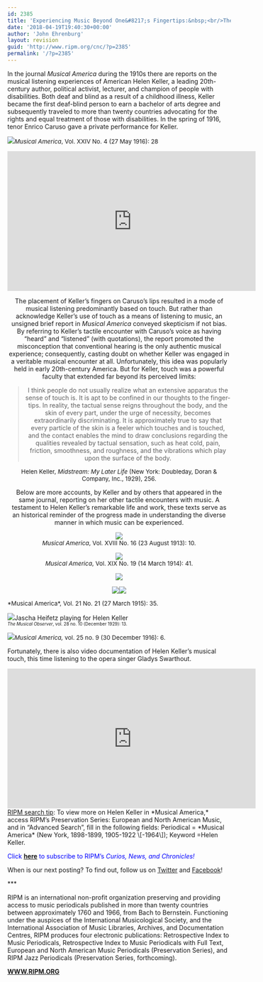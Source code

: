 ```yaml
---
id: 2385
title: 'Experiencing Music Beyond One&#8217;s Fingertips:&nbsp;<br/>The Musical Touch of Helen Keller'
date: '2018-04-19T19:40:30+00:00'
author: 'John Ehrenburg'
layout: revision
guid: 'http://www.ripm.org/cnc/?p=2385'
permalink: '/?p=2385'
---
```


In the journal *Musical America* during the 1910s there are reports on the musical listening experiences of American Helen Keller, a leading 20th-century author, political activist, lecturer, and champion of people with disabilities. Both deaf and blind as a result of a childhood illness, Keller became the first deaf-blind person to earn a bachelor of arts degree and subsequently traveled to more than twenty countries advocating for the rights and equal treatment of those with disabilities. In the spring of 1916, tenor Enrico Caruso gave a private performance for Keller.

![](http://www.ripm.org/cnc/wp-content/uploads/2018/03/1-keller.jpg)<span style="font-size: 10pt;">*Musical America*, Vol. XXIV No. 4 (27 May 1916): 28</span>

<div style="text-align: center;"><iframe allowfullscreen="allowfullscreen" frameborder="0" height="315" loading="lazy" src="https://www.youtube.com/embed/V8JfWam3wVQ?rel=0&start=1&end=274" width="560"></iframe>

The placement of Keller’s fingers on Caruso’s lips resulted in a mode of musical listening predominantly based on touch. But rather than acknowledge Keller’s use of touch as a means of listening to music, an unsigned brief report in *Musical America* conveyed skepticism if not bias. By referring to Keller’s tactile encounter with Caruso’s voice as having “heard” and “listened” (with quotations), the report promoted the misconception that conventional hearing is the only authentic musical experience; consequently, casting doubt on whether Keller was engaged in a veritable musical encounter at all. Unfortunately, this idea was popularly held in early 20th-century America. But for Keller, touch was a powerful faculty that extended far beyond its perceived limits:

> I think people do not usually realize what an extensive apparatus the sense of touch is. It is apt to be confined in our thoughts to the finger-tips. In reality, the tactual sense reigns throughout the body, and the skin of every part, under the urge of necessity, becomes extraordinarily discriminating. It is approximately true to say that every particle of the skin is a feeler which touches and is touched, and the contact enables the mind to draw conclusions regarding the qualities revealed by tactual sensation, such as heat cold, pain, friction, smoothness, and roughness, and the vibrations which play upon the surface of the body.

<span style="font-size: 10pt;">Helen Keller, *Midstream: My Later Life* (New York: Doubleday, Doran &amp; Company, Inc., 1929), 256. </span>

Below are more accounts, by Keller and by others that appeared in the same journal, reporting on her other tactile encounters with music. A testament to Helen Keller’s remarkable life and work, these texts serve as an historical reminder of the progress made in understanding the diverse manner in which music can be experienced.

![](http://www.ripm.org/cnc/wp-content/uploads/2018/03/2-keller.jpg)  
<span style="font-size: 10pt;">*Musical America*, Vol. XVIII No. 16 (23 August 1913): 10. </span>

![](http://www.ripm.org/cnc/wp-content/uploads/2018/03/3-keller.jpg)  
<span style="font-size: 10pt;">*Musical America*, Vol. XIX No. 19 (14 March 1914): 41.</span>

![](http://www.ripm.org/cnc/wp-content/uploads/2018/03/4-keller.jpg)

![](http://www.ripm.org/cnc/wp-content/uploads/2018/03/1-Keller-2.jpg)![](http://www.ripm.org/cnc/wp-content/uploads/2018/03/2-Keller-2-300x252.jpg)

</div><span style="font-size: 10pt;"> *Musical America*, Vol. 21 No. 21 (27 March 1915): 35.</span>

![](http://www.ripm.org/cnc/wp-content/uploads/2018/03/4.2-Keller.jpg)Jascha Heifetz playing for Helen Keller  
<span style="font-size: 70%;">*The Musical Observer*, vol. 28 no. 10 (December 1929): 13.</span>

![](http://www.ripm.org/cnc/wp-content/uploads/2018/03/5-keller.jpg)<span style="font-size: 10pt;">*Musical America,* vol. 25 no. 9 (30 December 1916): 6.</span>

Fortunately, there is also video documentation of Helen Keller’s musical touch, this time listening to the opera singer Gladys Swarthout.

<div style="text-align: center;"><iframe allowfullscreen="allowfullscreen" frameborder="0" height="315" loading="lazy" src="https://www.youtube.com/embed/4YyhgVjRXFQ?rel=0&start=2&end=69" width="560"><span class="mce_SELRES_start" data-mce-type="bookmark" style="display: inline-block; width: 0px; overflow: hidden; line-height: 0;">﻿</span></iframe>

</div><u>RIPM search tip</u>: To view more on Helen Keller in *Musical America,* access RIPM’s Preservation Series: European and North American Music, and in “Advanced Search”, fill in the following fields: Periodical = *Musical America* (New York, 1898-1899, 1905-1922 \[-1964\]); Keyword =Helen Keller.

<span style="color: #0000ff;">Click <span style="color: #ff0000;">[**here**](http://ripm.org/?page=cncsubscribe)</span> to subscribe to RIPM’s *Curios, News, and Chronicles!* </span>

When is our next posting? To find out, follow us on [Twitter](https://twitter.com/RIPMCenter) and [Facebook](https://www.facebook.com/RIPMCenter/)!

\*\*\*

RIPM is an international non-profit organization preserving and providing access to music periodicals published in more than twenty countries between approximately 1760 and 1966, from Bach to Bernstein. Functioning under the auspices of the International Musicological Society, and the International Association of Music Libraries, Archives, and Documentation Centres, RIPM produces four electronic publications: Retrospective Index to Music Periodicals, Retrospective Index to Music Periodicals with Full Text, European and North American Music Periodicals (Preservation Series), and RIPM Jazz Periodicals (Preservation Series, forthcoming).

[**WWW.RIPM.ORG**](http://www.ripm.org/)
